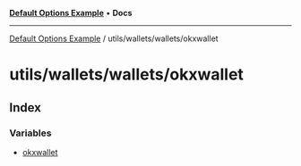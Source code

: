 [**Default Options Example**](../../../../README.md) • **Docs**

***

[Default Options Example](../../../../modules.md) / utils/wallets/wallets/okxwallet

# utils/wallets/wallets/okxwallet

## Index

### Variables

- [okxwallet](variables/okxwallet.md)
